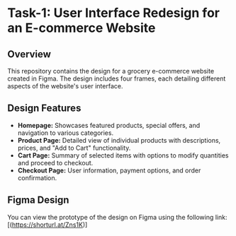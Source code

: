 # Task-1: User Interface Redesign for an E-commerce Website
 ## Overview

This repository contains the design for a grocery e-commerce website created in Figma. The design includes four frames, each detailing different aspects of the website's user interface.

## Design Features

- **Homepage:** Showcases featured products, special offers, and navigation to various categories.
- **Product Page:** Detailed view of individual products with descriptions, prices, and "Add to Cart" functionality.
- **Cart Page:** Summary of selected items with options to modify quantities and proceed to checkout.
- **Checkout Page:** User information, payment options, and order confirmation.

## Figma Design

You can view the prototype of the design on Figma using the following link:
[(https://shorturl.at/Zns1K)]

